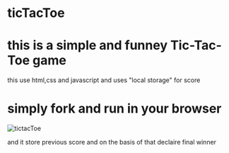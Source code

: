 # ticTacToe

# this is a simple and funney Tic-Tac-Toe game 

 this use html,css and javascript and uses "local storage" for score
 
 # simply fork and run in your browser
    
![tictacToe](https://user-images.githubusercontent.com/61626746/179732854-f94ad10f-34ae-4705-bb5f-a6ee773dea1c.jpg)

and it store previous score and on the basis of that declaire final winner
